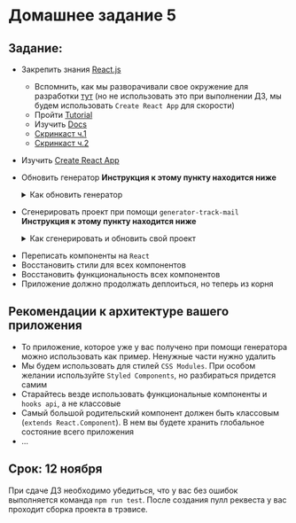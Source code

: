# Домашнее задание 5

## Задание:
- Закрепить знания [React.js](https://reactjs.org/docs/getting-started.html)
  - Вспомнить, как мы разворачивали свое окружение для разработки [тут](https://github.com/track-mail-ru/lesson-5-samples) (но не использовать это при выполнении ДЗ, мы будем использовать `Create React App` для скорости)
  - Пройти [Tutorial](https://reactjs.org/tutorial/tutorial.html)
  - Изучить [Docs](https://reactjs.org/docs/hello-world.html)
  - [Скринкаст ч.1](https://cloud.mail.ru/public/aZA1/4B5U2JkYs)
  - [Скринкаст ч.2](https://cloud.mail.ru/public/5uoU/29Nosa19E)
- Изучить [Create React App](https://github.com/facebook/create-react-app)
- Обновить генератор **Инструкция к этому пункту находится ниже** <details>
  <summary>Как обновить генератор</summary>

  **Все последующие команды выполняем из-под `bash`.**
  1. Заходим в терминале в папку вашего проекта

  2. Обновляем глобально установленный генератор. Если ругается на недостаточные права, то выполнить с `sudo`:

  ```bash
  npm i -g generator-track-mail
  ```
  3. Проверяем версию установленного генератора. Должно получиться так (версия 0.4.1):
  ```
  $ npm list -g --depth 0 | grep track-mail
  ├── generator-track-mail@0.4.1
  ```

</details>

- Сгенерировать проект при помощи `generator-track-mail` **Инструкция к этому пункту находится ниже** <details>
  <summary>Как сгенерировать и обновить свой проект</summary>

  Ниже мы будем повторно проходить пункт из 1 ДЗ по генерации проекта.
  Генератор обновился, ваш базовый реактовый проект тоже должен получить эти изменения.
  1. Заходим в терминале в папку вашего проекта
  2. Выполняем генерацию проекта еще раз
  ```bash
  yo track-mail
  ```
  Будет тот же самый интерактивный режим, где вам будут задаваться вопросы. За одним исключением, там будут запросы на разрешение перезаписи файлов, нужно будет нажать `y` и нажать `enter`. Далее все как обычно. Процесс может занять некоторое время, но в итоге вы получите последние обновления проекта.
  3. Удаляем конфиг jest `rm jest.config.js`
  4. Удаляем из package.json скрипт `test:unit` и его запуск (`npm run test:unit`)

  **Если вы столкнулись с какой-то проблемой, генератор не работает или что-либо другое:**
  1. Создайте новую отдельную папку. Перейдите в нее
  2. Выполните шаги предыдущей инструкции с 1 по 2
  3. Вручную скопируйте все полученное содержимое в свой проект, соглашаясь на перезапись файлов
  4. Если генератор отказывается работать, у вас нет `bash` или существует какая-то другая проблема, которая не позволяет выполнить эти шаги, то нужно скачать [этот репозиторий](https://github.com/track-mail-ru/2019-2-Track-Frontend-M-Komitsky/tree/atom) и вручную скопировать его содержимое в свой проект. Обращаем внимание на изменения в `package.json`, нужно оставить свои старые контактные данные (поля `author`, `repository`, `homepage` и `description`). Если вы сдадите `PR` с моим именем, будет плохо :)

</details>

- Переписать компоненты на `React`
- Восстановить стили для всех компонентов
- Восстановить функциональность всех компонентов
- Приложение должно продолжать деплоиться, но теперь из корня

## Рекомендации к архитектуре вашего приложения
* То приложение, которое уже у вас получено при помощи генератора можно использовать как пример. Ненужные части нужно удалить
* Мы будем использовать для стилей `CSS Modules`. При особом желании используйте `Styled Components`, но разбираться придется самим
* Старайтесь везде использовать функциональные компоненты и `hooks api`, а не классовые
* Самый большой родительский компонент должен быть классовым (`extends React.Component`). В нем вы будете хранить глобальное состояние всего приложения
* ...

## Срок: 12 ноября

При сдаче ДЗ необходимо убедиться, что у вас без ошибок выполняется команда `npm run test`.
После создания пулл реквеста у вас проходит сборка проекта в трэвисе.
